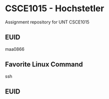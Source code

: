# CSCE1015 - Hochstetler
Assignment repository for UNT CSCE1015

## EUID
maa0866

## Favorite Linux Command
ssh

## EUID
